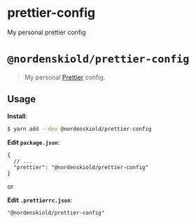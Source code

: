 # prettier-config
My personal prettier config

# `@nordenskiold/prettier-config`

> My personal [Prettier](https://prettier.io) config.

## Usage

**Install**:

```bash
$ yarn add --dev @nordenskiold/prettier-config
```

**Edit `package.json`**:

```jsonc
{
  // ...
  "prettier": "@nordenskiold/prettier-config"
}
```

or

**Edit `.prettierrc.json`**:

```jsonc
"@nordenskiold/prettier-config"
```
